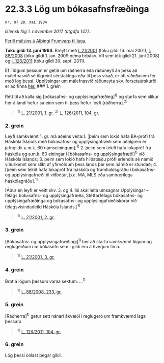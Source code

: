 # 22.3.3 Lög um bókasafnsfræðinga

`nr. 97 28. maí 1984`

_Íslensk lög 1. nóvember 2017 (útgáfa 147)._

[Ferill málsins á Alþingi](https://www.althingi.is/thingstorf/thingmalalistar-eftir-thingum/ferill/?ltg=106&mnr=219)
[Frumvarp til laga.](https://www.althingi.is/altext/106/s/pdf/0388.pdf)

**Tóku gildi 13. júní 1984.**
Breytt með
[l. 21/2001](https://althingi.is/altext/stjt/2001.021.html) (tóku gildi 16. maí 2001),
[l. 88/2008](https://althingi.is/altext/stjt/2008.088.html) (tóku gildi 1. jan. 2009 nema brbákv. VII sem tók gildi 21. júní 2008) og
[l. 126/2011](https://althingi.is/altext/stjt/2011.126.html) (tóku gildi 30. sept. 2011).

Ef í lögum þessum er getið um ráðherra eða ráðuneyti án þess að málefnasvið sé tilgreint sérstaklega eða til þess vísað, er átt viðeðasem fer með lög þessi. Upplýsingar um málefnasvið ráðuneyta skv. forsetaúrskurði er að finna [hér.](2017015.md) ### 1. grein

Rétt til að kalla sig [bókasafns- og upplýsingafræðing]<sup>1)</sup> og starfa sem slíkur hér á landi hefur sá einn sem til þess hefur leyfi [ráðherra].<sup>2)</sup> 

> <sup>1)</sup> [L. 21/2001, 1. gr.](https://althingi.is/altext/stjt/2001.021.html) <sup>2)</sup> [L. 126/2011, 104. gr.](https://althingi.is/altext/stjt/2011.126.html)

### 2. grein

Leyfi samkvæmt 1. gr. má aðeins veita:1. [þeim sem lokið hafa BA-prófi frá Háskóla Íslands með bókasafns- og upplýsingafræði sem aðalgrein er jafngildir a.m.k. 60 námseiningum];<sup>1)</sup> 
2. þeim sem tekið hafa lokapróf frá háskóla og a.m.k. 60 einingar í [bókasafns- og upplýsingafræði]<sup>1)</sup> við Háskóla Íslands;
3. þeim sem lokið hafa hliðstæðu prófi erlendis sé námið viðurkennt sem slíkt af yfirvöldum þess lands þar sem námið er stundað;
4. [þeim sem tekið hafa lokapróf frá háskóla og framhaldsgráðu í bókasafns- og upplýsingafræði til viðbótar, þ.e. MA, MLS eða sambærilega háskólagráðu].<sup>1)</sup> 

[Áður en leyfi er veitt skv. 3. og 4. lið skal leita umsagnar Upplýsingar – félags bókasafns- og upplýsingafræða, Stéttarfélags bókasafns- og upplýsingafræðinga og bókasafns- og upplýsingafræðiskorar við félagsvísindadeild Háskóla Íslands.]<sup>1)</sup> 

> <sup>1)</sup> [L. 21/2001, 2. gr.](https://althingi.is/altext/stjt/2001.021.html)

### 3. grein

[Bókasafns- og upplýsingafræðingi]<sup>1)</sup> ber að starfa samkvæmt lögum og reglugerðum um bókasöfn sem í gildi eru á hverjum tíma.

> <sup>1)</sup> [L. 21/2001, 3. gr.](https://althingi.is/altext/stjt/2001.021.html)

### 4. grein

Brot á lögum þessum varða sektum. …<sup>1)</sup> 

> <sup>1)</sup> [L. 88/2008, 233. gr.](https://althingi.is/altext/stjt/2008.088.html#G233)

### 5. grein

[Ráðherra]<sup>1)</sup> getur sett nánari ákvæði í reglugerð um framkvæmd laga þessara.

> <sup>1)</sup> [L. 126/2011, 104. gr.](https://althingi.is/altext/stjt/2011.126.html)

### 6. grein

Lög þessi öðlast þegar gildi.
